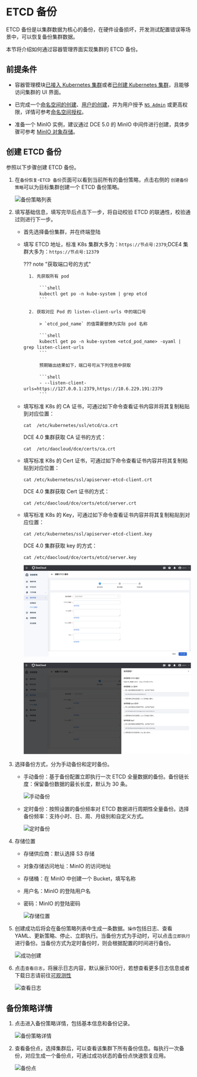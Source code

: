 # ETCD 备份

ETCD 备份是以集群数据为核心的备份，在硬件设备损坏，开发测试配置错误等场景中，可以恢复备份集群数据。

本节将介绍如何通过容器管理界面实现集群的 ETCD 备份。

## 前提条件

- 容器管理模块[已接入 Kubernetes 集群](../clusters/integrate-cluster.md)或者[已创建 Kubernetes 集群](../clusters/create-cluster.md)，且能够访问集群的 UI 界面。

- 已完成一个[命名空间的创建](../namespaces/createns.md)、[用户的创建](../../../ghippo/user-guide/access-control/user.md)，并为用户授予 [`NS Admin`](../permissions/permission-brief.md#ns-admin) 或更高权限，详情可参考[命名空间授权](../permissions/cluster-ns-auth.md)。

- 准备一个 MinIO 实例，建议通过 DCE 5.0 的 MinIO 中间件进行创建，具体步骤可参考 [MinIO 对象存储](../../../middleware/minio/user-guide/create.md)。

## 创建 ETCD 备份

参照以下步骤创建 ETCD 备份。

1. 在`备份恢复`-`ETCD 备份`页面可以看到当前所有的备份策略，点击右侧的 `创建备份策略`可以为目标集群创建一个 ETCD 备份策略。

    ![备份策略列表](https://docs.daocloud.io/daocloud-docs-images/docs/kpanda/images/etcd01.png)

2. 填写基础信息，填写完毕后点击下一步，将自动校验 ETCD 的联通性，校验通过则进行下一步。
   
    - 首先选择备份集群，并在终端登陆
    - 填写 ETCD 地址，标准 K8s 集群大多为：`https://节点号:2379`;DCE4 集群大多为：`https://节点号:12379`

        ??? note "获取端口号的方式"

            1. 先获取所有 pod

                ```shell
                kubectl get po -n kube-system | grep etcd
                ```

            2. 获取对应 Pod 的 listen-client-urls 中的端口号

                > `etcd_pod_name` 的值需要替换为实际 pod 名称

                ```shell
                kubectl get po -n kube-system <etcd_pod_name> -oyaml | grep listen-client-urls
                ```

                预期输出结果如下，端口号可从下列信息中获取

                ```shell
                - --listen-client-urls=https://127.0.0.1:2379,https://10.6.229.191:2379
                ```

    - 填写标准 K8s 的 CA 证书，可通过如下命令查看证书内容并将其复制粘贴到对应位置：

        ```shell
        cat  /etc/kubernetes/ssl/etcd/ca.crt
        ```

        DCE 4.0 集群获取 CA 证书的方式：

        ```shell
        cat  /etc/daocloud/dce/certs/ca.crt
        ```

    - 填写标准 K8s 的 Cert 证书，可通过如下命令查看证书内容并将其复制粘贴到对应位置：

        ```shell
        cat /etc/kubernetes/ssl/apiserver-etcd-client.crt
        ```

        DCE 4.0 集群获取 Cert 证书的方式：

        ```shell
        cat /etc/daocloud/dce/certs/etcd/server.crt
        ```

    - 填写标准 K8s 的 Key，可通过如下命令查看证书内容并将其复制粘贴到对应位置：

        ```shell
        cat /etc/kubernetes/ssl/apiserver-etcd-client.key
        ```

        DCE 4.0 集群获取 key 的方式：

        ```shell
        cat /etc/daocloud/dce/certs/etcd/server.key
        ```

        ![创建基本信息](../../images/etcd-get01.png)

        ![如何获取](../../images/etcd-get02.png)

3. 选择备份方式，分为手动备份和定时备份。
   
    - 手动备份：基于备份配置立即执行一次 ETCD 全量数据的备份。备份链长度：保留备份数据的最长长度，默认为 30 条。
  
        ![手动备份](https://docs.daocloud.io/daocloud-docs-images/docs/kpanda/images/etcd03.png)

    - 定时备份：按照设置的备份频率对 ETCD 数据进行周期性全量备份。选择备份频率：支持小时、日、周、月级别和自定义方式。

        ![定时备份](https://docs.daocloud.io/daocloud-docs-images/docs/kpanda/images/etcd04.png)

4. 存储位置
   
    - 存储供应商：默认选择 S3 存储
    - 对象存储访问地址：MinIO 的访问地址
    - 存储桶：在 MinIO 中创建一个 Bucket，填写名称
    - 用户名：MinIO 的登陆用户名
    - 密码：MinIO 的登陆密码
   
        ![存储位置](https://docs.daocloud.io/daocloud-docs-images/docs/kpanda/images/etcd05.png)

5. 创建成功后将会在备份策略列表中生成一条数据。`操作`包括日志、查看 YAML、更新策略、停止、立即执行。当备份方式为手动时，可以点击`立即执行`进行备份。当备份方式为定时备份时，则会根据配置的时间进行备份。

    ![成功创建](https://docs.daocloud.io/daocloud-docs-images/docs/kpanda/images/etcd06.png)

6. 点击`查看日志`，将展示日志内容，默认展示100行，若想查看更多日志信息或者下载日志请前往[可观测性](https://demo-dev.daocloud.io/insight/logs?filterType=workload&cluster=chenwen-test&namespace=kpanda-system&workloadKind=deployment&workload=chenwen-test-etcd-backup&pod=chenwen-test-etcd-backup-5cf6d6bdfc-xstkx&container=backup-restore)

    ![查看日志](https://docs.daocloud.io/daocloud-docs-images/docs/kpanda/images/etcd07.png)

## 备份策略详情

1. 点击进入备份策略详情，包括基本信息和备份记录。

    ![备份策略详情](https://docs.daocloud.io/daocloud-docs-images/docs/kpanda/images/etcd09.png)

2. 查看备份点，选择集群后，可以查看该集群下所有备份信息。每执行一次备份，对应生成一个备份点，可通过成功状态的备份点快速恢复应用。
   
    ![备份点](https://docs.daocloud.io/daocloud-docs-images/docs/kpanda/images/etcd08.png)

